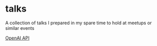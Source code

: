 # talks

A collection of talks I prepared in my spare time to hold at meetups or similar events

[OpenAI API](./talks/openai_api/)

